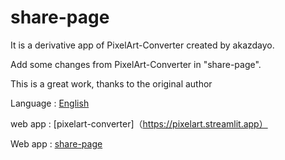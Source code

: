 # share-page

It is a derivative app of PixelArt-Converter created by akazdayo.

Add  some changes from PixelArt-Converter in  "share-page".

This is a great work, thanks to the original author

Language  : [English](README.md)

web app   : [pixelart-converter]（https://pixelart.streamlit.app）

Web app   : [share-page](https://share-page.streamlit.app)



 


